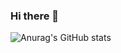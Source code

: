 ### Hi there 👋
![Anurag's GitHub stats](https://github-readme-stats.vercel.app/api?username=joanamelo13&theme=synthwave&show_icons=true)

<!--
**joanamelo13/joanamelo13** is a ✨ _special_ ✨ repository because its `README.md` (this file) appears on your GitHub profile.

Here are some ideas to get you started:

- 🔭 I’m currently working on ...
- 🌱 I’m currently learning ...
- 👯 I’m looking to collaborate on ...
- 🤔 I’m looking for help with ...
- 💬 Ask me about ...
- 📫 How to reach me: ...
- 😄 Pronouns: ...
- ⚡ Fun fact: ...
![Snake animation](https://github.com/joanamelo13/joanamelo13/blob/output/github-contribution-grid-snake.svg)
-->
